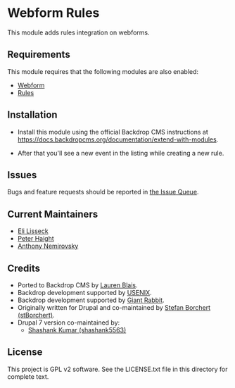 Webform Rules
======================

This module adds rules integration on webforms. 

Requirements 
------------

This module requires that the following modules are also enabled:

 * [Webform](https://github.com/backdrop-contrib/webform)
 * [Rules](https://github.com/backdrop-contrib/rules)

Installation 
------------

- Install this module using the official Backdrop CMS instructions at
  https://docs.backdropcms.org/documentation/extend-with-modules.

- After that you'll see a new event in the listing while creating
a new rule.

Issues
------

Bugs and feature requests should be reported in [the Issue Queue](https://github.com/backdrop-contrib/webform_rules/issues).

Current Maintainers
-------------------

- [Eli Lisseck](https://github.com/elisseck)
- [Peter Haight](https://github.com/Dawnthorn)
- [Anthony Nemirovsky](https://github.com/anemirovsky)

Credits
-------

- Ported to Backdrop CMS by [Lauren Blais](https://github.com/rlblais).
- Backdrop development supported by [USENIX](https://www.usenix.org/).
- Backdrop development supported by [Giant Rabbit](https://github.com/giant-rabbit).
- Originally written for Drupal and co-maintained by [Stefan Borchert (stBorchert)](https://www.drupal.org/u/stborchert).
- Drupal 7 version co-maintained by:
  - [Shashank Kumar (shashank5563)](https://www.drupal.org/u/shashank5563)

License 
-------

This project is GPL v2 software.
See the LICENSE.txt file in this directory for complete text.
